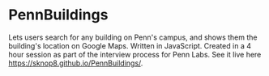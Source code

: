 # PennBuildings
Lets users search for any building on Penn's campus, and shows them the building's location on Google Maps. Written in JavaScript. Created in a 4 hour session as part of the interview process for Penn Labs. 
See it live here https://sknop8.github.io/PennBuildings/.
